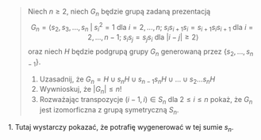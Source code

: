 > Niech $n\geq2$, niech $G_n$ będzie grupą zadaną prezentacją
> $$G_n=\langle s_2,s_3,...,s_n\;|\;s_i^2=1\text{ dla } i=2,...,n;\;s_is_{i+1}s_i=s_{i+1}s_is_{i+1}\text{ dla }i=2,..., n-1;\;s_is_j=s_js_i\text{ dla }|i-j|\geq 2\rangle$$
> oraz niech $H$ będzie podgrupą grupy $G_n$ generowaną przez $\{s_2,..., s_{n-1}\}$. 
> 1. Uzasadnij, że $G_n=H\cup s_n H\cup s_{n-1}s_n H\cup ... \cup s_2...s_n H$
> 2. Wywnioskuj, że $|G_n|\leq n!$
> 3. Rozważając transpozycje $(i-1, i)\in S_n$ dla $2\leq i\leq n$ pokaż, że $G_n$ jest izomorficzna z grupą symetryczną $S_n$. 

1\. Tutaj wystarczy pokazać, że potrafię wygenerować w tej sumie $s_n$. 